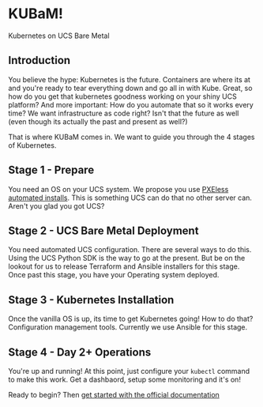 # KUBaM!
Kubernetes on UCS Bare Metal

## Introduction
You believe the hype: Kubernetes is the future.  Containers are where its at and you're ready to tear everything down and go all in with Kube.  Great, so how do you get that kubernetes goodness working on your shiny UCS platform?  And more important: How do you automate that so it works every time?  We want infrastructure as code right?  Isn't that the future as well (even though its actually the past and present as well?)

That is where KUBaM comes in.  We want to guide you through the 4 stages of Kubernetes.

## Stage 1 - Prepare
You need an OS on your UCS system.  We propose you use [PXEless automated installs](https://communities.cisco.com/community/technology/datacenter/compute-and-storage/ucs_management/blog/2017/04/25/pxe-less-automated-installation-of-centosredhat-on-ucs). This is something UCS can do that no other server can.  Aren't you glad you got UCS? 

## Stage 2 - UCS Bare Metal Deployment
You need automated UCS configuration.  There are several ways to do this.  Using the UCS Python SDK is the way to go at the present.  But be on the lookout for us to release Terraform and Ansible installers for this stage.  Once past this stage, you have your Operating system deployed. 

## Stage 3 - Kubernetes Installation
Once the vanilla OS is up, its time to get Kubernetes going!  How to do that?  Configuration management tools.  Currently we use Ansible for this stage. 

## Stage 4 - Day 2+ Operations
You're up and running!  At this point, just configure your ```kubectl``` command to make this work.  Get a dashbaord, setup some monitoring and it's on!

Ready to begin?  Then [get started with the official documentation](https://ciscoucs.github.io/kubam/)
